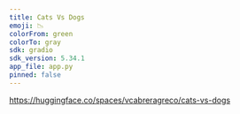 ```yaml
---
title: Cats Vs Dogs
emoji: 📉
colorFrom: green
colorTo: gray
sdk: gradio
sdk_version: 5.34.1
app_file: app.py
pinned: false
---
```




https://huggingface.co/spaces/vcabreragreco/cats-vs-dogs
